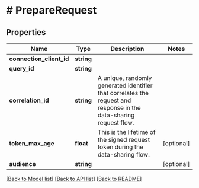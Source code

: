 # # PrepareRequest

## Properties

Name | Type | Description | Notes
------------ | ------------- | ------------- | -------------
**connection_client_id** | **string** |  |
**query_id** | **string** |  |
**correlation_id** | **string** | A unique, randomly generated identifier that correlates the request and response in the data-sharing request flow. |
**token_max_age** | **float** | This is the lifetime of the signed request token during the data-sharing flow. | [optional]
**audience** | **string** |  | [optional]

[[Back to Model list]](../../README.md#models) [[Back to API list]](../../README.md#endpoints) [[Back to README]](../../README.md)
